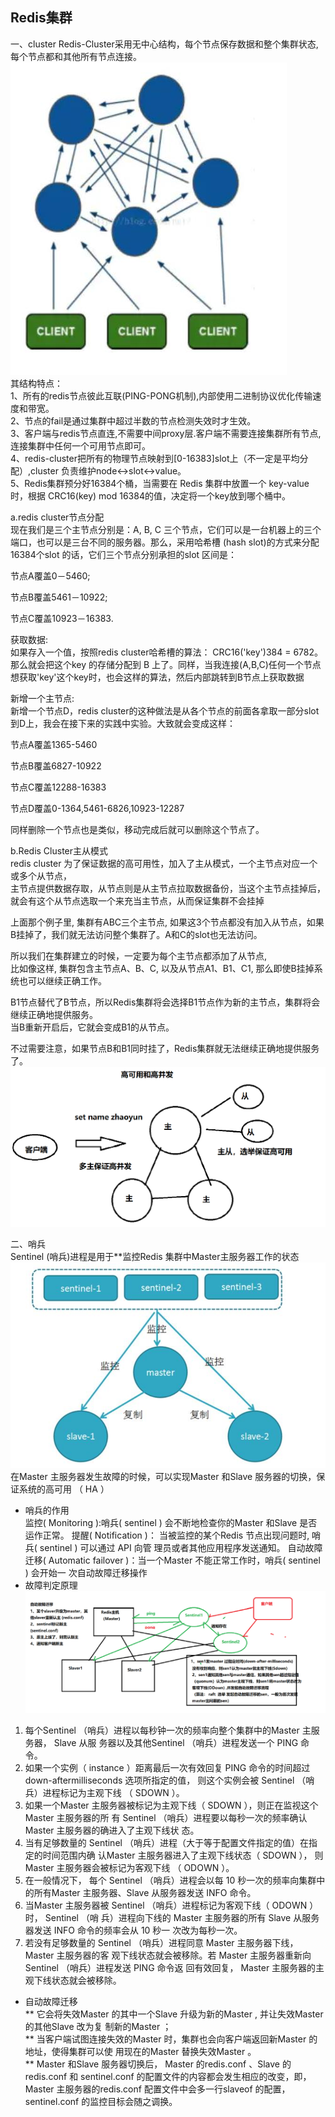 ## Redis集群
一、cluster
Redis-Cluster采用无中心结构，每个节点保存数据和整个集群状态,每个节点都和其他所有节点连接。  
![cluster1.png](../resources/pics/redis/cluster1.jpg)    
其结构特点：  
1、所有的redis节点彼此互联(PING-PONG机制),内部使用二进制协议优化传输速度和带宽。  
2、节点的fail是通过集群中超过半数的节点检测失效时才生效。  
3、客户端与redis节点直连,不需要中间proxy层.客户端不需要连接集群所有节点,连接集群中任何一个可用节点即可。  
4、redis-cluster把所有的物理节点映射到[0-16383]slot上（不一定是平均分配）,cluster 负责维护node<->slot<->value。  
5、Redis集群预分好16384个桶，当需要在 Redis 集群中放置一个 key-value 时，根据 CRC16(key) mod 16384的值，决定将一个key放到哪个桶中。  

a.redis cluster节点分配  
现在我们是三个主节点分别是：A, B, C 三个节点，它们可以是一台机器上的三个端口，也可以是三台不同的服务器。那么，采用哈希槽 (hash slot)的方式来分配16384个slot 的话，它们三个节点分别承担的slot 区间是：  

节点A覆盖0－5460;  

节点B覆盖5461－10922;  

节点C覆盖10923－16383.  

获取数据:  
如果存入一个值，按照redis cluster哈希槽的算法： CRC16('key')384 = 6782。  
那么就会把这个key 的存储分配到 B 上了。同样，当我连接(A,B,C)任何一个节点想获取'key'这个key时，也会这样的算法，然后内部跳转到B节点上获取数据

新增一个主节点:  
新增一个节点D，redis cluster的这种做法是从各个节点的前面各拿取一部分slot到D上，我会在接下来的实践中实验。大致就会变成这样：  

节点A覆盖1365-5460  

节点B覆盖6827-10922  

节点C覆盖12288-16383  

节点D覆盖0-1364,5461-6826,10923-12287  

同样删除一个节点也是类似，移动完成后就可以删除这个节点了。  

b.Redis Cluster主从模式  
redis cluster 为了保证数据的高可用性，加入了主从模式，一个主节点对应一个或多个从节点，  
主节点提供数据存取，从节点则是从主节点拉取数据备份，当这个主节点挂掉后，就会有这个从节点选取一个来充当主节点，从而保证集群不会挂掉  

上面那个例子里, 集群有ABC三个主节点, 如果这3个节点都没有加入从节点，如果B挂掉了，我们就无法访问整个集群了。A和C的slot也无法访问。   

所以我们在集群建立的时候，一定要为每个主节点都添加了从节点,   
比如像这样, 集群包含主节点A、B、C, 以及从节点A1、B1、C1, 那么即使B挂掉系统也可以继续正确工作。  

B1节点替代了B节点，所以Redis集群将会选择B1节点作为新的主节点，集群将会继续正确地提供服务。  
当B重新开启后，它就会变成B1的从节点。  

不过需要注意，如果节点B和B1同时挂了，Redis集群就无法继续正确地提供服务了。  
![cluster2.png](../resources/pics/redis/cluster2.png)   


二、哨兵  
Sentinel (哨兵)进程是用于**监控Redis 集群中Master主服务器工作的状态   
![sentinal2.png](../resources/pics/redis/sentinal2.png)   
在Master 主服务器发生故障的时候，可以实现Master 和Slave 服务器的切换，保证系统的高可用 （ HA ）  
* 哨兵的作用  
  监控( Monitoring ):哨兵( sentinel ) 会不断地检查你的Master 和Slave 是否运作正常。
  提醒( Notification )： 当被监控的某个Redis 节点出现问题时, 哨兵( sentinel ) 可以通过 API 向管
  理员或者其他应用程序发送通知。
  自动故障迁移( Automatic failover )：当一个Master 不能正常工作时，哨兵( sentinel ) 会开始一
  次自动故障迁移操作  
* 故障判定原理  
  ![sentinal.png](../resources/pics/redis/sentinal.png)   
1. 每个Sentinel （哨兵）进程以每秒钟一次的频率向整个集群中的Master 主服务器， Slave 从服
   务器以及其他Sentinel （哨兵）进程发送一个 PING 命令。  
2. 如果一个实例（ instance ）距离最后一次有效回复 PING 命令的时间超过 down-aftermilliseconds
   选项所指定的值， 则这个实例会被 Sentinel （哨兵）进程标记为主观下线
   （ SDOWN ）。  
3. 如果一个Master 主服务器被标记为主观下线（ SDOWN ），则正在监视这个Master 主服务器的所
   有 Sentinel （哨兵）进程要以每秒一次的频率确认Master 主服务器的确进入了主观下线状
   态。  
4. 当有足够数量的 Sentinel （哨兵）进程（大于等于配置文件指定的值）在指定的时间范围内确
   认Master 主服务器进入了主观下线状态（ SDOWN ）， 则Master 主服务器会被标记为客观下线
   （ ODOWN ）。  
5. 在一般情况下， 每个 Sentinel （哨兵）进程会以每 10 秒一次的频率向集群中的所有Master
   主服务器、Slave 从服务器发送 INFO 命令。  
6. 当Master 主服务器被 Sentinel （哨兵）进程标记为客观下线（ ODOWN ）时， Sentinel （哨
   兵）进程向下线的 Master 主服务器的所有 Slave 从服务器发送 INFO 命令的频率会从 10 秒一
   次改为每秒一次。  
7. 若没有足够数量的 Sentinel （哨兵）进程同意 Master 主服务器下线， Master 主服务器的客
   观下线状态就会被移除。若 Master 主服务器重新向 Sentinel （哨兵）进程发送 PING 命令返
   回有效回复， Master 主服务器的主观下线状态就会被移除。  
* 自动故障迁移  
  ** 它会将失效Master 的其中一个Slave 升级为新的Master , 并让失效Master 的其他Slave 改为复
  制新的Master ；  
  ** 当客户端试图连接失效的Master 时，集群也会向客户端返回新Master 的地址，使得集群可以使
  用现在的Master 替换失效Master 。  
  ** Master 和Slave 服务器切换后， Master 的redis.conf 、Slave 的redis.conf 和
  sentinel.conf 的配置文件的内容都会发生相应的改变，即， Master 主服务器的redis.conf
  配置文件中会多一行slaveof 的配置， sentinel.conf 的监控目标会随之调换。  